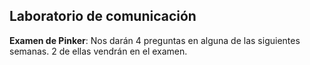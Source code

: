 ## Laboratorio de comunicación

**Examen de Pinker**: Nos darán 4 preguntas en alguna de las siguientes semanas. 2 de ellas vendrán en el examen.
